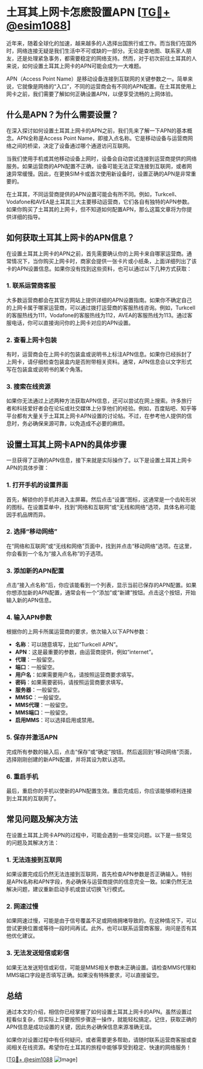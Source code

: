 # 土耳其上网卡怎麽設置APN [[TG💪+ @esim1088](https://t.me/s/esim1088)]

近年来，随着全球化的加速，越来越多的人选择出国旅行或工作。而当我们在国外时，网络连接无疑是我们生活中不可或缺的一部分。无论是查地图、联系家人朋友，还是处理紧急事务，都需要稳定的网络支持。然而，对于初次前往土耳其的人来说，如何设置土耳其上网卡的APN可能会成为一大难题。

APN（Access Point Name）是移动设备连接到互联网的关键参数之一。简单来说，它就像是网络的“入口”，不同的运营商会有不同的APN配置。在土耳其使用上网卡之前，我们需要了解如何正确设置APN，以便享受流畅的上网体验。

## 什么是APN？为什么需要设置？

在深入探讨如何设置土耳其上网卡的APN之前，我们先来了解一下APN的基本概念。APN全称是Access Point Name，即接入点名称。它是移动设备与运营商网络之间的桥梁，决定了设备通过哪个通道访问互联网。

当我们使用手机或其他移动设备上网时，设备会自动尝试连接到运营商提供的网络服务。如果运营商的APN配置不正确，设备可能无法正常连接到互联网，或者网速异常缓慢。因此，在更换SIM卡或首次使用新设备时，设置正确的APN是非常重要的。

在土耳其，不同运营商提供的APN设置可能会有所不同。例如，Turkcell、Vodafone和AVEA是土耳其三大主要移动运营商，它们各自有独特的APN参数。如果你购买了土耳其的上网卡，但不知道如何配置APN，那么这篇文章将为你提供详细的指导。

## 如何获取土耳其上网卡的APN信息？

在设置土耳其上网卡的APN之前，首先需要确认你的上网卡来自哪家运营商。通常情况下，当你购买上网卡时，商家会提供一张卡片或小纸条，上面详细列出了该卡的APN设置信息。如果你没有找到这些资料，也可以通过以下几种方式获取：

### 1. **联系运营商客服**

大多数运营商都会在其官方网站上提供详细的APN设置指南。如果你不确定自己的上网卡属于哪家运营商，可以通过拨打运营商的客服热线咨询。例如，Turkcell的客服热线为111，Vodafone的客服热线为112，AVEA的客服热线为113。通过客服电话，你可以直接询问你的上网卡对应的APN设置。

### 2. **查看上网卡包装**

有时，运营商会在上网卡的包装盒或说明书上标注APN信息。如果你已经拆封了上网卡，请仔细检查包装盒内是否附带相关资料。通常，APN信息会以文字形式写在包装盒或说明书的某个角落。

### 3. **搜索在线资源**

如果你无法通过上述两种方法获取APN信息，还可以尝试在网上搜索。许多旅行者和科技爱好者会在论坛或社交媒体上分享他们的经验。例如，百度贴吧、知乎等平台都有大量关于土耳其上网卡APN设置的讨论帖。不过，在参考他人提供的信息时，务必确保来源可靠，以免造成不必要的麻烦。

## 设置土耳其上网卡APN的具体步骤

一旦获得了正确的APN信息，接下来就是实际操作了。以下是设置土耳其上网卡APN的具体步骤：

### 1. **打开手机的设置界面**

首先，解锁你的手机并进入主屏幕。然后点击“设置”图标，这通常是一个齿轮形状的图标。在设置菜单中，找到“网络和互联网”或“无线和网络”选项，具体名称可能因手机品牌而异。

### 2. **选择“移动网络”**

在“网络和互联网”或“无线和网络”页面中，找到并点击“移动网络”选项。在这里，你会看到一个名为“接入点名称”的子选项。

### 3. **添加新的APN配置**

点击“接入点名称”后，你应该能看到一个列表，显示当前已保存的APN配置。如果你想添加新的APN配置，通常会有一个“添加”或“新建”按钮。点击这个按钮，开始输入新的APN信息。

### 4. **输入APN参数**

根据你的上网卡所属运营商的要求，依次输入以下APN参数：

- **名称**：可以随意填写，比如“Turkcell APN”。
- **APN**：这是最重要的参数，由运营商提供，例如“internet”。
- **代理**：一般留空。
- **端口**：一般留空。
- **用户名**：如果需要用户名，请按照运营商要求填写。
- **密码**：如果需要密码，请按照运营商要求填写。
- **服务器**：一般留空。
- **MMSC**：一般留空。
- **MMS代理**：一般留空。
- **MMS端口**：一般留空。
- **启用MMS**：可以选择启用或禁用。

### 5. **保存并激活APN**

完成所有参数的输入后，点击“保存”或“确定”按钮。然后返回到“移动网络”页面，选择刚刚创建的新APN配置，并将其设为默认选项。

### 6. **重启手机**

最后，重启你的手机以使新的APN配置生效。重启完成后，你应该能够顺利连接到土耳其的互联网了。

## 常见问题及解决方法

在设置土耳其上网卡APN的过程中，可能会遇到一些常见问题。以下是一些常见的问题及其解决方法：

### 1. **无法连接到互联网**

如果设置完成后仍然无法连接到互联网，首先检查APN参数是否正确输入。特别是APN名称和APN字段，务必确保与运营商提供的信息完全一致。如果仍然无法解决问题，建议重新启动手机或尝试切换飞行模式。

### 2. **网速过慢**

如果网速过慢，可能是由于信号覆盖不足或网络拥堵导致的。在这种情况下，可以尝试更换位置或等待一段时间再试。此外，也可以联系运营商客服，询问是否有其他优化建议。

### 3. **无法发送短信或彩信**

如果无法发送短信或彩信，可能是MMS相关参数未正确设置。请检查MMS代理和MMS端口字段是否填写正确。如果没有特殊要求，可以直接留空。

## 总结

通过本文的介绍，相信你已经掌握了如何设置土耳其上网卡的APN。虽然设置过程看似复杂，但实际上只要按照步骤逐一操作，就能轻松搞定。记住，获取正确的APN信息是成功设置的关键，因此务必确保信息来源准确无误。

如果你对设置过程中有任何疑问，或者需要更多帮助，请随时联系运营商客服或查阅相关在线资源。希望你在土耳其的旅程中能够享受到稳定、快速的网络服务！

[[TG💪+ @esim1088](https://t.me/s/esim1088) ![Image](https://i.postimg.cc/4NQfJmqS/Snipaste-2025-05-13-00-14-12.png)]